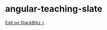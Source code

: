 # angular-teaching-slate

[Edit on StackBlitz ⚡️](https://stackblitz.com/edit/angular-teaching-slate)